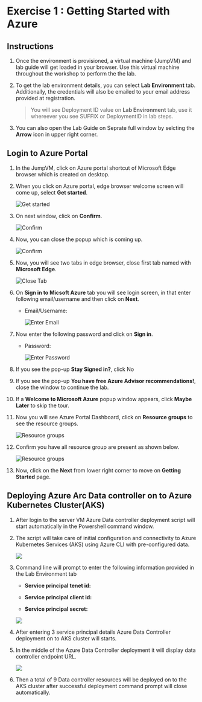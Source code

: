 # Exercise 1 : Getting Started with Azure

## Instructions

1. Once the environment is provisioned, a virtual machine (JumpVM) and lab guide will get loaded in your browser. Use this virtual machine throughout the workshop to perform the the lab.

2. To get the lab environment details, you can select **Lab Environment** tab. Additionally, the credentials will also be emailed to your email address provided at registration.
 
    > You will see Deployment ID value on **Lab Environment** tab, use it whereever you see SUFFIX or DeploymentID in lab steps.
 
3. You can also open the Lab Guide on Seprate full window by selcting the **Arrow** icon in upper right corner.
 
## Login to Azure Portal

1. In the JumpVM, click on Azure portal shortcut of Microsoft Edge browser which is created on desktop.
   
2. When you click on Azure portal, edge browser welcome screen will come up, select **Get started**.

   ![](images/edge-get-started-window.png "Get started")
   
3. On next window, click on **Confirm**.

   ![](./images/edge-confirm.png "Confirm")
   
4. Now, you can close the popup which is coming up.

   ![](images/edge-continue.png "Confirm")
   
5. Now, you will see two tabs in edge browser, close first tab named with **Microsoft Edge**.

   ![](images/close-tab.png "Close Tab")
   
6. On **Sign in to Micsoft Azure** tab you will see login screen, in that enter following email/username and then click on **Next**. 
   * Email/Username: <inject key="AzureAdUserEmail"></inject>
   
     ![](images/azure-login-enter-email.png "Enter Email")
     
7. Now enter the following password and click on **Sign in**.
   * Password: <inject key="AzureAdUserPassword"></inject>
   
     ![](images/azure-login-enter-password1.png "Enter Password")
     
8. If you see the pop-up **Stay Signed in?**, click No

9. If you see the pop-up **You have free Azure Advisor recommendations!**, close the window to continue the lab.

10. If a **Welcome to Microsoft Azure** popup window appears, click **Maybe Later** to skip the tour.
   
12. Now you will see Azure Portal Dashboard, click on **Resource groups** to see the resource groups.

    ![](images/rg-lob.png "Resource groups")
   
13. Confirm you have all resource group are present as shown below.

    ![](images/rgview-lob.png "Resource groups")
   
14. Now, click on the **Next** from lower right corner to move on **Getting Started** page.



## Deploying Azure Arc Data controller on to Azure Kubernetes Cluster(AKS) 


1. After login to the server VM Azure Data controller deployment script will start automatically in the Powershell command window.

2. The script will take care of initial configuration and connectivity to Azure Kubernetes Services (AKS) using Azure CLI with pre-configured data.

   ![](images/DC-auto-create01.png "")

3. Command line will prompt to enter the following information provided in the Lab Environment tab
   
  
   - **Service principal tenet id:**

   - **Service principal client id:**

   - **Service principal secret:**

   ![](images/DC-auto-create02.png "")


4. After entering 3 service principal details Azure Data Controller deployment on to AKS cluster will starts.

5. In the middle of the Azure Data Controller deployment it will display data controller endpoint URL.

   ![](images/DC-auto-create.png "")

6. Then a total of 9 Data controller resources will be deployed on to the AKS cluster after successful deployment command prompt will close automatically.